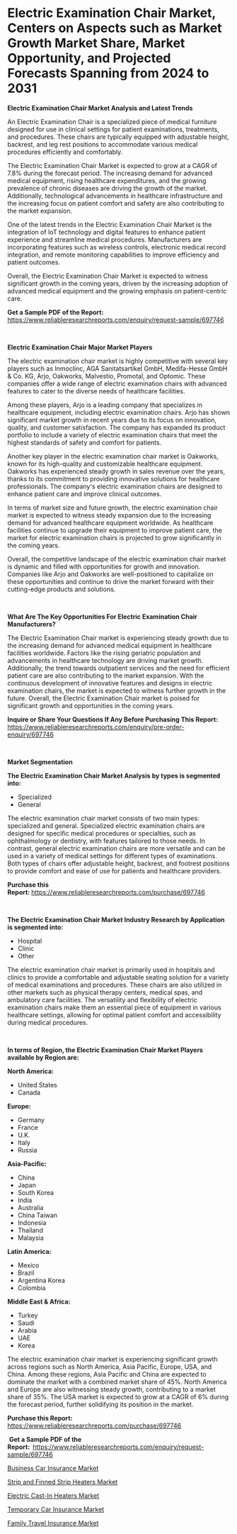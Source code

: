 <p><h1>Electric Examination Chair Market, Centers on Aspects such as Market Growth Market Share, Market Opportunity, and Projected Forecasts Spanning from 2024 to 2031</h1></p><p><strong>Electric Examination Chair Market Analysis and Latest Trends</strong></p>
<p><p>An Electric Examination Chair is a specialized piece of medical furniture designed for use in clinical settings for patient examinations, treatments, and procedures. These chairs are typically equipped with adjustable height, backrest, and leg rest positions to accommodate various medical procedures efficiently and comfortably.</p><p>The Electric Examination Chair Market is expected to grow at a CAGR of 7.8% during the forecast period. The increasing demand for advanced medical equipment, rising healthcare expenditures, and the growing prevalence of chronic diseases are driving the growth of the market. Additionally, technological advancements in healthcare infrastructure and the increasing focus on patient comfort and safety are also contributing to the market expansion.</p><p>One of the latest trends in the Electric Examination Chair Market is the integration of IoT technology and digital features to enhance patient experience and streamline medical procedures. Manufacturers are incorporating features such as wireless controls, electronic medical record integration, and remote monitoring capabilities to improve efficiency and patient outcomes.</p><p>Overall, the Electric Examination Chair Market is expected to witness significant growth in the coming years, driven by the increasing adoption of advanced medical equipment and the growing emphasis on patient-centric care.</p></p>
<p><strong>Get a Sample PDF of the Report:&nbsp;</strong> <a href="https://www.reliableresearchreports.com/enquiry/request-sample/697746">https://www.reliableresearchreports.com/enquiry/request-sample/697746</a></p>
<p>&nbsp;</p>
<p><strong>Electric Examination Chair Major Market Players</strong></p>
<p><p>The electric examination chair market is highly competitive with several key players such as Inmoclinc, AGA Sanitatsartikel GmbH, Medifa-Hesse GmbH & Co. KG, Arjo, Oakworks, Malvestio, Promotal, and Optomic. These companies offer a wide range of electric examination chairs with advanced features to cater to the diverse needs of healthcare facilities.</p><p>Among these players, Arjo is a leading company that specializes in healthcare equipment, including electric examination chairs. Arjo has shown significant market growth in recent years due to its focus on innovation, quality, and customer satisfaction. The company has expanded its product portfolio to include a variety of electric examination chairs that meet the highest standards of safety and comfort for patients.</p><p>Another key player in the electric examination chair market is Oakworks, known for its high-quality and customizable healthcare equipment. Oakworks has experienced steady growth in sales revenue over the years, thanks to its commitment to providing innovative solutions for healthcare professionals. The company's electric examination chairs are designed to enhance patient care and improve clinical outcomes.</p><p>In terms of market size and future growth, the electric examination chair market is expected to witness steady expansion due to the increasing demand for advanced healthcare equipment worldwide. As healthcare facilities continue to upgrade their equipment to improve patient care, the market for electric examination chairs is projected to grow significantly in the coming years.</p><p>Overall, the competitive landscape of the electric examination chair market is dynamic and filled with opportunities for growth and innovation. Companies like Arjo and Oakworks are well-positioned to capitalize on these opportunities and continue to drive the market forward with their cutting-edge products and solutions.</p></p>
<p>&nbsp;</p>
<p><strong>What Are The Key Opportunities For Electric Examination Chair Manufacturers?</strong></p>
<p><p>The Electric Examination Chair market is experiencing steady growth due to the increasing demand for advanced medical equipment in healthcare facilities worldwide. Factors like the rising geriatric population and advancements in healthcare technology are driving market growth. Additionally, the trend towards outpatient services and the need for efficient patient care are also contributing to the market expansion. With the continuous development of innovative features and designs in electric examination chairs, the market is expected to witness further growth in the future. Overall, the Electric Examination Chair market is poised for significant growth and opportunities in the coming years.</p></p>
<p><strong>Inquire or Share Your Questions If Any Before Purchasing This Report:</strong> <a href="https://www.reliableresearchreports.com/enquiry/pre-order-enquiry/697746">https://www.reliableresearchreports.com/enquiry/pre-order-enquiry/697746</a></p>
<p>&nbsp;</p>
<p><strong>Market Segmentation</strong></p>
<p><strong>The Electric Examination Chair Market Analysis by types is segmented into:</strong></p>
<p><ul><li>Specialized</li><li>General</li></ul></p>
<p><p>The electric examination chair market consists of two main types: specialized and general. Specialized electric examination chairs are designed for specific medical procedures or specialties, such as ophthalmology or dentistry, with features tailored to those needs. In contrast, general electric examination chairs are more versatile and can be used in a variety of medical settings for different types of examinations. Both types of chairs offer adjustable height, backrest, and footrest positions to provide comfort and ease of use for patients and healthcare providers.</p></p>
<p><strong>Purchase this Report:&nbsp;</strong><a href="https://www.reliableresearchreports.com/purchase/697746">https://www.reliableresearchreports.com/purchase/697746</a></p>
<p>&nbsp;</p>
<p><strong>The Electric Examination Chair Market Industry Research by Application is segmented into:</strong></p>
<p><ul><li>Hospital</li><li>Clinic</li><li>Other</li></ul></p>
<p><p>The electric examination chair market is primarily used in hospitals and clinics to provide a comfortable and adjustable seating solution for a variety of medical examinations and procedures. These chairs are also utilized in other markets such as physical therapy centers, medical spas, and ambulatory care facilities. The versatility and flexibility of electric examination chairs make them an essential piece of equipment in various healthcare settings, allowing for optimal patient comfort and accessibility during medical procedures.</p></p>
<p>&nbsp;</p>
<p><strong>In terms of Region, the Electric Examination Chair Market Players available by Region are:</strong></p>
<p>
    <p> <strong> North America: </strong>
        <ul>
            <li>United States</li>
            <li>Canada</li>
        </ul>
        </p> 
    <p> <strong> Europe: </strong>
        <ul>
            <li>Germany</li>
            <li>France</li>
            <li>U.K.</li>
            <li>Italy</li>
            <li>Russia</li>
        </ul>
        </p> 
    <p> <strong> Asia-Pacific: </strong>
        <ul>
            <li>China</li>
            <li>Japan</li>
            <li>South Korea</li>
            <li>India</li>
            <li>Australia</li>
            <li>China Taiwan</li>
            <li>Indonesia</li>
            <li>Thailand</li>
            <li>Malaysia</li>
        </ul>
        </p> 
    <p> <strong> Latin America: </strong>
        <ul>
            <li>Mexico</li>
            <li>Brazil</li>
            <li>Argentina Korea</li>
            <li>Colombia</li>
        </ul>
        </p> 
    <p> <strong> Middle East & Africa: </strong>
        <ul>
            <li>Turkey</li>
            <li>Saudi</li>
            <li>Arabia</li>
            <li>UAE</li>
            <li>Korea</li>
        </ul>
    </p>
    </p>
<p><p>The electric examination chair market is experiencing significant growth across regions such as North America, Asia Pacific, Europe, USA, and China. Among these regions, Asia Pacific and China are expected to dominate the market with a combined market share of 45%. North America and Europe are also witnessing steady growth, contributing to a market share of 35%. The USA market is expected to grow at a CAGR of 6% during the forecast period, further solidifying its position in the market.</p></p>
<p><strong>Purchase this Report: </strong><a href="https://www.reliableresearchreports.com/purchase/697746">https://www.reliableresearchreports.com/purchase/697746</a></p>
<p>&nbsp;<strong>Get a Sample PDF of the Report:&nbsp;&nbsp;</strong><a href="https://www.reliableresearchreports.com/enquiry/request-sample/697746">https://www.reliableresearchreports.com/enquiry/request-sample/697746</a></p>
<p><strong></strong></p>
<p><p><a href="https://medium.com/@donaldortega4f/business-car-insurance-market-furnishes-information-on-market-share-market-trends-and-market-e08266400322">Business Car Insurance Market</a></p><p><a href="https://github.com/Sherrillcrooksxa8i18ucf2m/Market-Research-Report-List-1/blob/main/strip-and-finned-strip-heaters-market.md">Strip and Finned Strip Heaters Market</a></p><p><a href="https://github.com/Chiragrp22/Market-Research-Report-List-3/blob/main/electric-cast-in-heaters-market.md">Electric Cast-In Heaters Market</a></p><p><a href="https://medium.com/@donaldortega4f/temporary-car-insurance-market-size-and-market-trends-complete-industry-overview-2024-to-2031-2239d4ec8bdf">Temporary Car Insurance Market</a></p><p><a href="https://medium.com/@donaldortega4f/family-travel-insurance-market-share-evolution-and-market-growth-trends-2024-2031-ad283e37b57d">Family Travel Insurance Market</a></p></p>